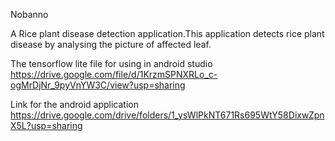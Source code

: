 Nobanno

A Rice plant disease detection application.This application detects rice plant disease by analysing the picture of affected leaf.

The tensorflow lite file for using in android studio 
https://drive.google.com/file/d/1KrzmSPNXRLo_c-ogMrDjNr_9pyVnYW3C/view?usp=sharing

Link for the android application
https://drive.google.com/drive/folders/1_ysWlPkNT671Rs695WtY58DixwZpnX5L?usp=sharing

